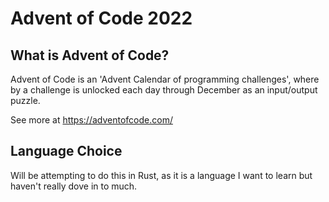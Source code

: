 # Advent of Code 2022

## What is Advent of Code?

Advent of Code is an 'Advent Calendar of programming challenges', where by a challenge is unlocked each day through December as an input/output puzzle.

See more at https://adventofcode.com/

## Language Choice

Will be attempting to do this in Rust, as it is a language I want to learn but haven't really dove in to much.
